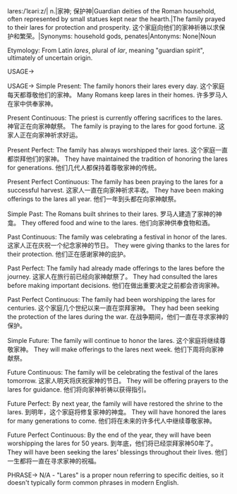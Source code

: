 lares:/ˈlɛəriːz/| n.|家神; 保护神|Guardian deities of the Roman household, often represented by small statues kept near the hearth.|The family prayed to their lares for protection and prosperity.  这个家庭向他们的家神祈祷以求保护和繁荣。|Synonyms:  household gods,  penates|Antonyms:  None|Noun

Etymology: From Latin *lares*, plural of *lar*, meaning "guardian spirit", ultimately of uncertain origin.

USAGE->

USAGE->
Simple Present:
The family honors their lares every day.  这个家庭每天都尊敬他们的家神。
Many Romans keep lares in their homes. 许多罗马人在家中供奉家神。

Present Continuous:
The priest is currently offering sacrifices to the lares.  神官正在向家神献祭。
The family is praying to the lares for good fortune.  这家人正在向家神祈求好运。

Present Perfect:
The family has always worshipped their lares.  这个家庭一直都崇拜他们的家神。
They have maintained the tradition of honoring the lares for generations.  他们几代人都保持着尊敬家神的传统。


Present Perfect Continuous:
The family has been praying to the lares for a successful harvest.  这家人一直在向家神祈求丰收。
They have been making offerings to the lares all year.  他们一年到头都在向家神献祭。

Simple Past:
The Romans built shrines to their lares.  罗马人建造了家神的神龛。
They offered food and wine to the lares.  他们向家神供奉食物和酒。

Past Continuous:
The family was celebrating a festival in honor of the lares.  这家人正在庆祝一个纪念家神的节日。
They were giving thanks to the lares for their protection.  他们正在感谢家神的庇护。

Past Perfect:
The family had already made offerings to the lares before the journey.  这家人在旅行前已经向家神献祭了。
They had consulted the lares before making important decisions.  他们在做出重要决定之前都会咨询家神。

Past Perfect Continuous:
The family had been worshipping the lares for centuries.  这个家庭几个世纪以来一直在崇拜家神。
They had been seeking the protection of the lares during the war.  在战争期间，他们一直在寻求家神的保护。

Simple Future:
The family will continue to honor the lares.  这个家庭将继续尊敬家神。
They will make offerings to the lares next week.  他们下周将向家神献祭。

Future Continuous:
The family will be celebrating the festival of the lares tomorrow.  这家人明天将庆祝家神的节日。
They will be offering prayers to the lares for guidance.  他们将向家神祈祷以获得指引。


Future Perfect:
By next year, the family will have restored the shrine to the lares.  到明年，这个家庭将修复家神的神龛。
They will have honored the lares for many generations to come. 他们将在未来的许多代人中继续尊敬家神。

Future Perfect Continuous:
By the end of the year, they will have been worshipping the lares for 50 years. 到年底，他们将已经崇拜家神50年了。
They will have been seeking the lares' blessings throughout their lives. 他们一生都将一直在寻求家神的祝福。


PHRASE->
N/A -  "Lares" is a proper noun referring to specific deities, so it doesn't typically form common phrases in modern English.


